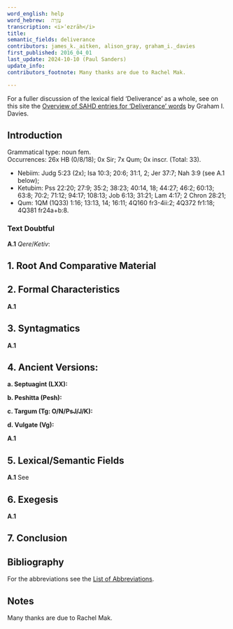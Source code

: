 ```yaml
---
word_english: help  
word_hebrew:  עֶזְרָה    
transcription: <i>ʿezrāh</i>   
title:  
semantic_fields: deliverance  
contributors: james_k._aitken, alison_gray, graham_i._davies  
first_published: 2016_04_01
last_update: 2024-10-10 (Paul Sanders)   
update_info:
contributors_footnote: Many thanks are due to Rachel Mak. 

---
```




For a fuller discussion of the lexical field ‘Deliverance’ as a whole, see on this site the 
<a href="/miscellaneous/overview_deliverance/">Overview
of SAHD entries for ‘Deliverance’ words</a> by Graham I. Davies.

## Introduction

Grammatical type: noun fem.  
Occurrences: 26x HB (0/8/18); 0x Sir; 7x Qum; 0x inscr. (Total: 33).

* Nebiim: Judg 5:23 (2x); Isa 10:3; 20:6; 31:1, 2; Jer 37:7; Nah 3:9 (see A.1 below);
* Ketubim: Pss 22:20; 27:9; 35:2; 38:23; 40:14, 18; 44:27; 46:2; 60:13; 63:8; 70:2; 71:12; 94:17; 108:13; Job 6:13; 31:21; Lam 4:17; 2 Chron 28:21;
* Qum: 1QM (1Q33) 1:16; 13:13, 14; 16:11; 4Q160 fr3-4ii:2; 4Q372 fr1:18; 4Q381 fr24a+b:8.

### Text Doubtful

<b>A.1</b> 
<i>Qere</i>/<i>Ketiv</i>: 

## 1. Root And Comparative Material


## 2. Formal Characteristics


<b>A.1</b>  

## 3. Syntagmatics

<b>A.1</b> 



## 4. Ancient Versions:

<b>a. Septuagint (LXX):</b>


<b>b. Peshitta (Pesh):</b>


<b>c. Targum (Tg: O/N/PsJ/J/K):</b>


<b>d. Vulgate (Vg):</b>

<b>A.1</b> 

## 5. Lexical/Semantic Fields

<b>A.1</b>  See

## 6. Exegesis

<b>A.1</b>  

## 7. Conclusion

## Bibliography

For the abbreviations see the 
<a href="/store/abbreviations/">List of Abbreviations</a>.



## Notes

Many thanks are due to Rachel Mak. 

